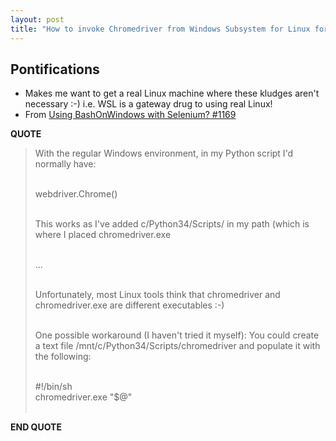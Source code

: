 ```yaml
---
layout: post
title: "How to invoke Chromedriver from Windows Subsystem for Linux for Selenium (should work with Firefox too) from Stack Overflow:  Using BashOnWindows with Selenium? #1169 "
---
```


## Pontifications

* Makes me want to get a real Linux machine where these kludges aren't necessary :-) i.e. WSL is a gateway drug to using real Linux! 
* From [Using BashOnWindows with Selenium? #1169](https://github.com/Microsoft/WSL/issues/1169#issuecomment-293023930)  

**QUOTE**

<blockquote>

With the regular Windows environment, in my Python script I'd normally have:<br /><br />

webdriver.Chrome()<br /><br />

This works as I've added c/Python34/Scripts/ in my path (which is where I placed chromedriver.exe<br /><br />

...<br /><br />

Unfortunately, most Linux tools think that chromedriver and chromedriver.exe are different executables :-)<br /><br />

One possible workaround (I haven't tried it myself): You could create a text file /mnt/c/Python34/Scripts/chromedriver and populate it with the following:<br /><br />

#!/bin/sh<br />
chromedriver.exe "$@"<br /><br />

</blockquote>

**END QUOTE**

